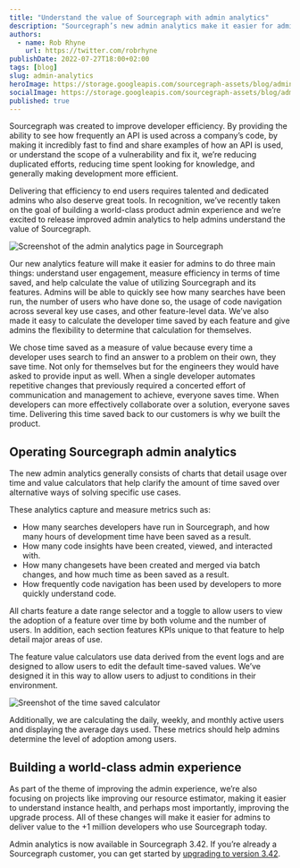 ```yaml
---
title: "Understand the value of Sourcegraph with admin analytics"
description: "Sourcegraph’s new admin analytics make it easier for admins to understand user engagement, measure efficiencies, and quantify the value of Sourcegraph."
authors:
  - name: Rob Rhyne
    url: https://twitter.com/robrhyne
publishDate: 2022-07-27T18:00+02:00
tags: [blog]
slug: admin-analytics
heroImage: https://storage.googleapis.com/sourcegraph-assets/blog/admin-analytics/Admin_Analytics_Blog.png
socialImage: https://storage.googleapis.com/sourcegraph-assets/blog/admin-analytics/Admin_Analytics_Blog.png
published: true
---
```


Sourcegraph was created to improve developer efficiency. By providing the ability to see how frequently an API is used across a company’s code, by making it incredibly fast to find and share examples of how an API is used, or understand the scope of a vulnerability and fix it, we’re reducing duplicated efforts, reducing time spent looking for knowledge, and generally making development more efficient. 

Delivering that efficiency to end users requires talented and dedicated admins who also deserve great tools. In recognition, we’ve recently taken on the goal of building a world-class product admin experience and we’re excited to release improved admin analytics to help admins understand the value of Sourcegraph. 

![Screenshot of the admin analytics page in Sourcegraph](https://storage.googleapis.com/sourcegraph-assets/blog/admin-analytics/Admin_Analytics_Blog.png)

Our new analytics feature will make it easier for admins to do three main things: understand user engagement, measure efficiency in terms of time saved, and help calculate the value of utilizing Sourcegraph and its features. Admins will be able to quickly see how many searches have been run, the number of users who have done so, the usage of code navigation across several key use cases, and other feature-level data. We’ve also made it easy to calculate the developer time saved by each feature and give admins the flexibility to determine that calculation for themselves.  

We chose time saved as a measure of value because every time a developer uses search to find an answer to a problem on their own, they save time. Not only for themselves but for the engineers they would have asked to provide input as well. When a single developer automates repetitive changes that previously required a concerted effort of communication and management to achieve, everyone saves time. When developers can more effectively collaborate over a solution, everyone saves time. Delivering this time saved back to our customers is why we built the product. 

## Operating Sourcegraph admin analytics

The new admin analytics generally consists of charts that detail usage over time and value calculators that help clarify the amount of time saved over alternative ways of solving specific use cases. 

These analytics capture and measure metrics such as:

- How many searches developers have run in Sourcegraph, and how many hours of development time have been saved as a result.
- How many code insights have been created, viewed, and interacted with.
- How many changesets have been created and merged via batch changes, and how much time as been saved as a result.
- How frequently code navigation has been used by developers to more quickly understand code. 

All charts feature a date range selector and a toggle to allow users to view the adoption of a feature over time by both volume and the number of users. In addition, each section features KPIs unique to that feature to help detail major areas of use. 

The feature value calculators use data derived from the event logs and are designed to allow users to edit the default time-saved values. We’ve designed it in this way to allow users to adjust to conditions in their environment. 

![Sreenshot of the time saved calculator](https://storage.googleapis.com/sourcegraph-assets/blog/admin-analytics/time-saved-calculator.png)

Additionally, we are calculating the daily, weekly, and monthly active users and displaying the average days used. These metrics should help admins determine the level of adoption among users. 

## Building a world-class admin experience

As part of the theme of improving the admin experience, we’re also focusing on projects like improving our resource estimator, making it easier to understand instance health, and perhaps most importantly, improving the upgrade process. All of these changes will make it easier for admins to deliver value to the +1 million developers who use Sourcegraph today. 

Admin analytics is now available in Sourcegraph 3.42. If you’re already a Sourcegraph customer, you can get started by [upgrading to version 3.42](https://docs.sourcegraph.com/admin/updates).